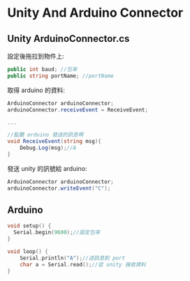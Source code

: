 # Unity And Arduino Connector 
## Unity ArduinoConnector.cs

設定後拖拉到物件上:
```C#
public int baud; //包率
public string portName; //portName
```

取得 arduino 的資料:
```C#
ArduinoConnector arduinoConnector;
arduinoConnector.receiveEvent = ReceiveEvent;

...

//監聽 arduino 發送的訊息啊
void ReceiveEvent(string msg){
    Debug.Log(msg);//A
}
```

發送 unity 的訊號給 arduino:
```C#
ArduinoConnector arduinoConnector;
arduinoConnector.writeEvent("C");
```
## Arduino 
```C
void setup() {
  Serial.begin(9600);//設定包率
}

void loop() {
    Serial.println("A");//送訊息到 port
    char a = Serial.read();//從 unity 接收資料
}
```